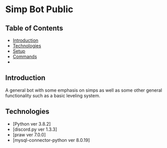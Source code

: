 # Simp Bot Public

## Table of Contents

* [Introduction](#introduction)
* [Technologies](#technologies)
* [Setup](#setup)
* [Commands](#commands)
* [](#)

## Introduction

A general bot with some emphasis on simps as well as some other general functionality such as a basic leveling system.

## Technologies
* [Python ver 3.8.2]
* [discord.py ver 1.3.3]
* [praw ver 7.0.0]
* [mysql-connector-python ver 8.0.19]
